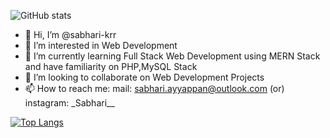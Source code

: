 ![GitHub stats](https://github-readme-stats.vercel.app/api?username=sabhari-krr&show_icons=true&theme=transparent)

- 👋 Hi, I’m @sabhari-krr
- 👀 I’m interested in Web Development
- 🌱 I’m currently learning Full Stack Web Development using MERN Stack and have familiarity on PHP,MySQL Stack
- 💞️ I’m looking to collaborate on Web Development Projects
- 📫 How to reach me: mail: sabhari.ayyappan@outlook.com (or) instagram: \_Sabhari__

[![Top Langs](https://github-readme-stats.vercel.app/api/top-langs/?username=sabhari-krr&layout=donut-vertical)](https://github.com/sabhari-krr/github-readme-stats)

<!---
sabhari-krr/sabhari-krr is a ✨ special ✨ repository because its `README.md` (this file) appears on your GitHub profile.
You can click the Preview link to take a look at your changes.
--->

